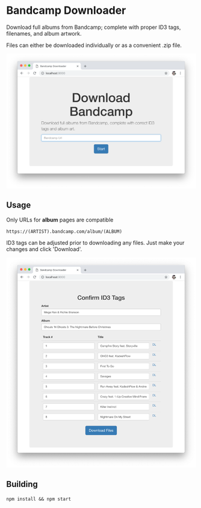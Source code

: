 # Bandcamp Downloader

Download full albums from Bandcamp; complete with proper ID3 tags, filenames, and album artwork. 

Files can either be downloaded individually or as a convenient .zip file.

![](/screenshots/index.png?raw=true)

## Usage
Only URLs for **album** pages are compatible
```
https://(ARTIST).bandcamp.com/album/(ALBUM)
```

ID3 tags can be adjusted prior to downloading any files. Just make your changes and click 'Download'.

![](/screenshots/confirm.png?raw=true)

## Building
```
npm install && npm start
```
